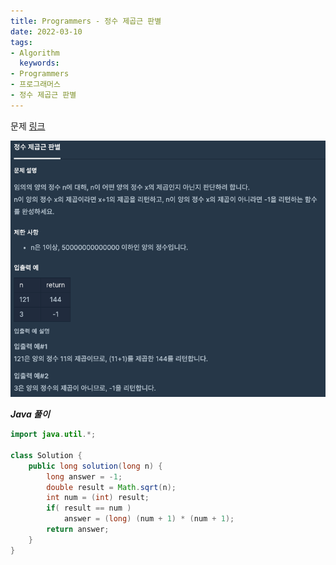 ```yaml
---
title: Programmers - 정수 제곱근 판별
date: 2022-03-10
tags:
- Algorithm
  keywords:
- Programmers
- 프로그래머스
- 정수 제곱근 판별
---
```


문제 [링크](https://school.programmers.co.kr/learn/courses/30/lessons/12934)

![](img.png)

_**Java 풀이**_
```java
import java.util.*;

class Solution {
    public long solution(long n) {
        long answer = -1;
        double result = Math.sqrt(n);
        int num = (int) result;
        if( result == num )
            answer = (long) (num + 1) * (num + 1);
        return answer;
    }
}
```
